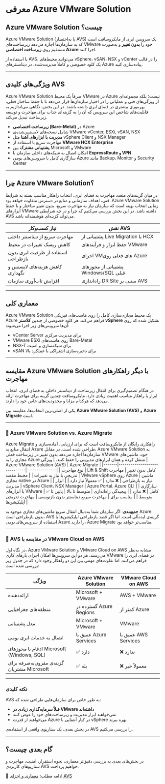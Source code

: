 # معرفی Azure VMware Solution

## Azure VMware Solution چیست؟

Azure VMware Solution (یا به‌اختصار AVS) یک سرویس ابری از مایکروسافت است که به سازمان‌ها اجازه می‌دهد زیرساخت‌های VMware خود را **بدون تغییر** و به‌صورت مستقیم روی **زیرساخت اختصاصی Azure** اجرا کنند.

با استفاده از AVS، می‌توانید محیط‌های vSphere، vSAN، NSX و vCenter را در قالب یک کلود خصوصی و کاملاً مدیریت‌شده، در دیتاسنترهای Azure پیاده‌سازی کنید.

---

## ویژگی‌های کلیدی AVS

Azure VMware Solution صرفاً یک محیط VMware در Azure نیست؛ بلکه مجموعه‌ای از ویژگی‌های فنی و عملیاتی را در اختیار سازمان‌ها قرار می‌دهد تا با حفظ ساختار فعلی، بهره‌وری بیشتری در فضای ابری داشته باشند. در این بخش، نگاهی می‌اندازیم به قابلیت‌های شاخص این سرویس که آن را به گزینه‌ای جذاب برای مهاجرت و توسعه زیرساخت تبدیل می‌کند.

- **زیرساخت اختصاصی (Bare-Metal)** در Azure
- شامل نسخه‌های لایسنس‌شده‌ی VMware vCenter, ESXi, vSAN, NSX
- **مدیریت با ابزارهای آشنا** مثل vSphere Client و NSX Manager
- مهاجرت سریع با استفاده از **VMware HCX Enterprise**
- **پشتیبانی مشترک** بین Microsoft و VMware
- امکان اتصال به شبکه‌های داخلی سازمان با **ExpressRoute و VPN**
- سازگاری کامل با سرویس‌های بومی Azure مانند Backup، Monitor و Security Center

---

## چرا Azure VMware Solution؟
در میان گزینه‌های متعدد مهاجرت به فضای ابری، انتخاب راهکار مناسب بسته به شرایط فنی، اهداف سازمانی و منابع در دسترس متفاوت خواهد بود. Azure VMware Solution زمانی انتخاب بهینه است که سازمان نیاز به مهاجرت سریع، بدون تغییر ساختار و با حفظ ابزارهای VMware داشته باشد. در این بخش بررسی می‌کنیم که چرا و در چه شرایطی AVS می‌تواند گزینه‌ای هوشمندانه باشد.

| نیاز کسب‌وکار | نقش AVS |
|---------------|----------|
| مهاجرت سریع از دیتاسنتر داخلی | پشتیبانی از Live Migration با HCX |
| کاهش ریسک تغییرات در محیط | حفظ ابزار و فرآیندهای VMware |
| استفاده از ظرفیت ابری بدون بازطراحی | اجرای VMهای فعلی روی Azure |
| کاهش هزینه‌های لایسنس و نگهداری | پشتیبانی از مجوزهای Windows/SQL قبلی |
| افزایش تاب‌آوری سازمان | راه‌اندازی DR Site مبتنی بر AVS |

---

## معماری کلی

Azure VMware Solution یک محیط مجازی‌سازی کامل را روی هاست‌های فیزیکی Azure فراهم می‌کند. هر کلود خصوصی از چندین **کلاستر vSphere** تشکیل شده که روی آن‌ها سرویس‌های زیر اجرا می‌شوند:

- vCenter Server برای مدیریت مرکزی
- VMware ESXi روی هاست‌های Bare-Metal
- NSX-T برای شبکه‌سازی و امنیت
- vSAN برای ذخیره‌سازی اشتراکی با عملکرد بالا

---

## مقایسه Azure VMware Solution با دیگر راهکارهای مهاجرت

در هنگام تصمیم‌گیری برای انتقال زیرساخت از دیتاسنتر داخلی به فضای ابری، انتخاب ابزار یا راهکار مناسب اهمیت زیادی دارد. مایکروسافت چندین گزینه برای مهاجرت ارائه می‌دهد که هرکدام مزایا و محدودیت‌های خاص خود را دارند.

یکی از اصلی‌ترین انتخاب‌ها، مقایسه بین **Azure VMware Solution (AVS)** و **Azure Migrate** است.

---

### 🔹 Azure VMware Solution vs. Azure Migrate
Azure Migrate راهکاری رایگان از مایکروسافت است که برای ارزیابی، آماده‌سازی و انتقال منابع به Azure طراحی شده است. در مقابل، Azure VMware Solution به سازمان‌ها اجازه می‌دهد بدون تغییر در زیرساخت فعلی VMware خود، ماشین‌های مجازی را به Azure منتقل کرده و همان ابزارهای مدیریتی را حفظ کنند.
| ویژگی | Azure VMware Solution (AVS) | Azure Migrate |
|-------|------------------------------|---------------|
| نوع مهاجرت | Lift & Shift کامل بدون تغییر | مهاجرت تدریجی با نیاز به تغییرات |
| محیط مقصد | VMware vSphere روی Azure | ماشین مجازی native در Azure |
| نیاز به بازطراحی | ❌ ندارد | ✅ معمولاً نیاز دارد |
| ابزار مدیریت | vSphere Client، NSX Manager | Azure Portal، Azure CLI |
| سازگاری با ابزارهای VMware | ✅ کامل | ❌ ندارد |
| پیچیدگی راه‌اندازی | متوسط تا بالا | پایین تا متوسط |
| مناسب برای | مهاجرت سریع دیتاسنتر بدون بازنویسی | مهاجرت تدریجی اپلیکیشن‌ها |

**جمع‌بندی**: اگر سازمان شما به‌دنبال انتقال سریع ماشین‌های مجازی موجود به Azure بدون بازطراحی است، AVS گزینه‌ی ایده‌آلی است. اما اگر قصد بازطراحی اپلیکیشن‌ها یا استفاده از سرویس‌های بومی Azure را دارید، Azure Migrate مناسب‌تر خواهد بود.

---

### 🔸 AVS در مقایسه با VMware Cloud on AWS

در نگاه اول، Azure VMware Solution و VMware Cloud on AWS مشابه به‌نظر می‌رسند. هر دو این سرویس‌ها امکان اجرای بارهای کاری VMware در فضای ابری را فراهم می‌کنند. اما تفاوت‌های مهمی بین این دو راهکار وجود دارد که در جدول زیر بررسی شده است:

| ویژگی | Azure VMware Solution | VMware Cloud on AWS |
|--------|------------------------|----------------------|
| ارائه‌دهنده | Microsoft + VMware | AWS + VMware |
| منطقه‌های جغرافیایی | گسترده در Azure Regions | کمتر از Azure |
| مدل پشتیبانی | Microsoft + VMware | VMware |
| اتصال به خدمات ابری بومی | عمیق با Azure Services | عمیق با AWS Services |
| ادغام با مجوزهای Microsoft (Windows, SQL) | ✅ دارد | ❌ ندارد |
| گزینه‌ی مقرون‌به‌صرفه برای مشتریان Microsoft | ✅ بله | ❌ معمولاً خیر |

---

### نکته کلیدی

AVS به طور خاص برای سازمان‌هایی طراحی شده که:
- **قبلاً سرمایه‌گذاری زیادی در VMware داشته‌اند**
- نمی‌خواهند ابزار مدیریت و زیرساخت‌های خود را عوض کنند
- می‌خواهند از قدرت Azure در کنار آشنایی با vSphere بهره ببرند

در بخش بعدی، یک سناریوی واقعی از استفاده‌ی AVS را بررسی می‌کنیم.


---

## گام بعدی چیست؟

در بخش‌های بعدی به بررسی دقیق‌تر معماری، نحوه استقرار، امنیت، مهاجرت و سناریوهای کاربردی AVS خواهیم پرداخت.

🔗 ادامه مطلب: [معماری و اجزای AVS](architecture.md)

